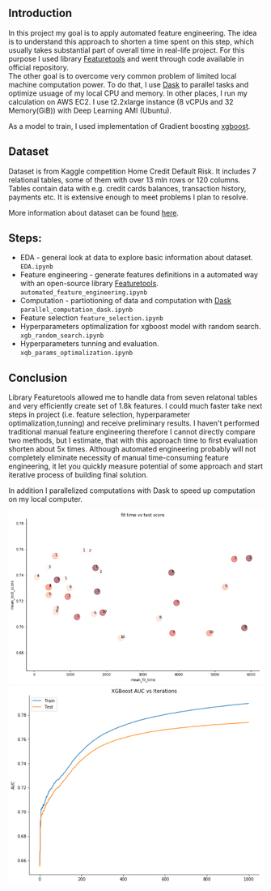 ## Introduction

In this project my goal is to apply automated feature engineering. The idea is to understand this approach to shorten a time spent on this step, which usually takes substantial part of overall time in real-life project. For this purpose I used library [Featuretools](https://www.featuretools.com/) and went through code available in official repository.      
The other goal is to overcome very common problem of limited local machine computation power. To do that, I use [Dask](http://dask.pydata.org/en/latest/docs.html) to parallel tasks and optimize usuage of my local CPU and memory. In other places, I run my calculation on AWS EC2. I use t2.2xlarge instance (8 vCPUs and 32 Memory(GiB)) with Deep Learning AMI (Ubuntu). 

As a model to train, I used implementation of Gradient boosting [xgboost](https://xgboost.readthedocs.io/en/latest/index.html).

## Dataset
Dataset is from Kaggle competition Home Credit Default Risk. 
It includes 7 relational tables, some of them with over 13 mln rows or 120 columns. Tables contain data with e.g. credit cards balances, transaction history, payments etc. It is extensive enough to meet problems I plan to resolve.

More information about dataset can be found [here](https://www.kaggle.com/c/home-credit-default-risk). 

## Steps:
- EDA - general look at data to explore basic information about dataset. `EDA.ipynb`
- Feature engineering - generate features definitions in a automated way with an open-source library [Featuretools](https://www.featuretools.com/). `automated_feature_engineering.ipynb`
- Computation - partiotioning of data and computation with [Dask](http://dask.pydata.org/en/latest/docs.html) `parallel_computation_dask.ipynb`
- Feature selection `feature_selection.ipynb`
- Hyperparameters optimalization for xgboost model with random search. `xgb_random_search.ipynb`
- Hyperparameters tunning and evaluation. `xqb_params_optimalization.ipynb`

## Conclusion

Library Featuretools allowed me to handle data from seven relatonal tables and very efficiently create set of 1.8k features. I could much faster take next steps in project (i.e. feature selection, hyperparameter optimalization,tunning) and receive preliminary results.
I haven't performed traditional manual feature engineering therefore I cannot directly compare two methods, but I estimate, that with this approach time to first evaluation shorten about 5x times. Although automated engineering probably will not completely eliminate necessity of manual time-consuming feature engineering, it let you quickly measure potential of some approach and start iterative process of building final solution.

In addition I parallelized computations with Dask to speed up computation on my local computer.




<img src="/images/fit_time_test_score.png" width="550">
<img src="/images/auc.png" width="550">
